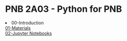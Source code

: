 # PNB 2A03 - Python for PNB

<li>
  <lr><ahref="00-Introduction.slides.html">00-Introduction</a></br></lr>
  <lr><a href="01-Materials.slides.html">01-Materials</a></br></lr>
  <lr><a href="JupyterNotebooks.slides.html">02-Jupyter Notebooks</a></br></lr>
  </li>
